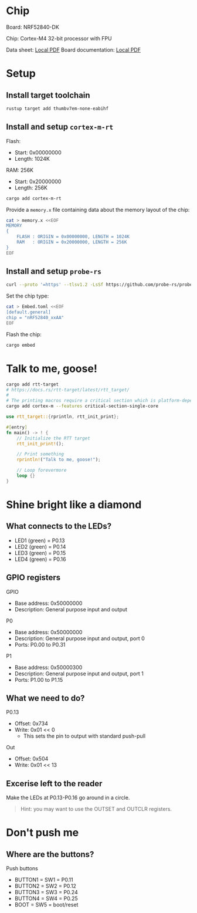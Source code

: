 # Chip

Board: NRF52840-DK

Chip: Cortex-M4 32-bit processor with FPU

Data sheet: [Local PDF](./datasheet.pdf)
Board documentation: [Local PDF](./board.pdf)

# Setup

## Install target toolchain

```bash
rustup target add thumbv7em-none-eabihf
```

## Install and setup `cortex-m-rt`

Flash:

- Start: 0x00000000 <!-- Source: ./datasheet:23 of the data sheet -->
- Length: 1024K <!-- Source: ./datasheet:2 of the data sheet -->

RAM: 256K

- Start: 0x20000000 <!-- Source: ./datasheet:23 of the data sheet -->
- Length: 256K <!-- Source: ./datasheet:2 of the data sheet -->

```bash
cargo add cortex-m-rt
```

Provide a `memory.x` file containing data about the memory layout of the chip:

```bash
cat > memory.x <<EOF
MEMORY
{
    FLASH : ORIGIN = 0x00000000, LENGTH = 1024K
    RAM   : ORIGIN = 0x20000000, LENGTH = 256K
}
EOF
```

## Install and setup `probe-rs`

```bash
curl --proto '=https' --tlsv1.2 -LsSf https://github.com/probe-rs/probe-rs/releases/latest/download/probe-rs-tools-installer.sh | sh
```

Set the chip type:

```bash
cat > Embed.toml <<EOF
[default.general]
chip = "nRF52840_xxAA"
EOF
```

Flash the chip:

```bash
cargo embed
```

# Talk to me, goose!

```bash
cargo add rtt-target 
# https://docs.rs/rtt-target/latest/rtt_target/
#
# The printing macros require a critical section which is platform-dependent.
cargo add cortex-m --features critical-section-single-core
```

```rust
use rtt_target::{rprintln, rtt_init_print};

#[entry]
fn main() -> ! {
    // Initialize the RTT target
    rtt_init_print!();

    // Print something
    rprintln!("Talk to me, goose!");

    // Loop forevermore
    loop {}
}

```

# Shine bright like a diamond

## What connects to the LEDs?

<!-- N.B. this information is _not_ found in the datasheet because it covers the nRF52840 chip, not the nRF52840-DK board -->

<!-- Source: ./board.pdf:5 -->

- LED1 (green) = P0.13
- LED2 (green) = P0.14
- LED3 (green) = P0.15
- LED4 (green) = P0.16

## GPIO registers

<!--
- Look for GPIO section in table of contents
- Found 6.9 GPIO - General purpose input/output at ./datasheet:322
    - Registers at ./datasheet:324
    - Pin assigments at ./datasheet:926
-->

<!-- Source: ./datasheet:324 -->

GPIO
- Base address: 0x50000000
- Description: General purpose input and output

P0
- Base address: 0x50000000
- Description: General purpose input and output, port 0
- Ports: P0.00 to P0.31

P1
- Base address: 0x50000300
- Description: General purpose input and output, port 1
- Ports: P1.00 to P1.15

## What we need to do?

P0.13
- Offset: 0x734
- Write: 0x01 << 0
    - This sets the pin to output with standard push-pull

Out
- Offset: 0x504
- Write: 0x01 << 13

## Excerise left to the reader

Make the LEDs at P0.13-P0.16 go around in a circle.

> Hint: you may want to use the OUTSET and OUTCLR registers.

<!-- See ./datasheet:325 for offsets -->

# Don't push me

## Where are the buttons?

Push buttons
- BUTTON1 = SW1 = P0.11
- BUTTON2 = SW2 = P0.12
- BUTTON3 = SW3 = P0.24
- BUTTON4 = SW4 = P0.25
- BOOT = SW5 = boot/reset

